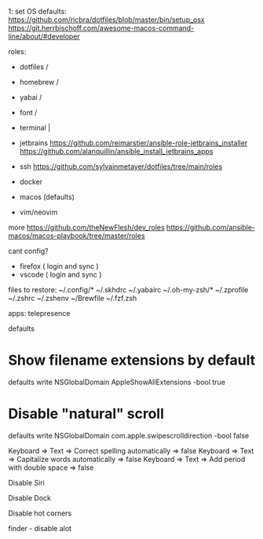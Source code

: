 1: set OS defaults:
https://github.com/ricbra/dotfiles/blob/master/bin/setup_osx
https://git.herrbischoff.com/awesome-macos-command-line/about/#developer

roles: 
- dotfiles /
- homebrew /
- yabai    /
- font     /
- terminal |
  
- jetbrains https://github.com/reimarstier/ansible-role-jetbrains_installer
            https://github.com/alanquillin/ansible_install_jetbrains_apps
- ssh https://github.com/sylvainmetayer/dotfiles/tree/main/roles
- docker
- macos (defaults)
- vim/neovim

more https://github.com/theNewFlesh/dev_roles
https://github.com/ansible-macos/macos-playbook/tree/master/roles

cant config? 
- firefox ( login and sync )
- vscode ( login and sync )

files to restore: 
~/.config/*
~/.skhdrc
~/.yabairc
~/.oh-my-zsh/*
~/.zprofile
~/.zshrc
~/.zshenv
~/Brewfile
~/.fzf.zsh


apps: 
telepresence


defaults

# Show filename extensions by default
defaults write NSGlobalDomain AppleShowAllExtensions -bool true

# Disable "natural" scroll
defaults write NSGlobalDomain com.apple.swipescrolldirection -bool false


Keyboard => Text => Correct spelling automatically => false
Keyboard => Text => Capitalize words automatically => false
Keyboard => Text => Add period with double space => false

Disable Siri

Disable Dock

Disable hot corners

finder - disable alot